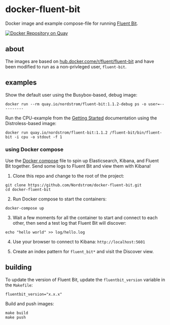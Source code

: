 docker-fluent-bit
=================

Docker image and example compose-file for running [Fluent Bit](https://fluentbit.io).

[![Docker Repository on Quay](https://quay.io/repository/nordstrom/fluent-bit/status "Docker Repository on Quay")](https://quay.io/repository/nordstrom/fluent-bit)

## about

The images are based on [hub.docker.come/r/fluent/fluent-bit](https://hub.docker.com/r/fluent/fluent-bit) and have been modified to run as a non-privleged user, `fluent-bit`.

## examples

Show the default user using the Busybox-based, debug image:

```
docker run --rm quay.io/nordstrom/fluent-bit:1.1.2-debug ps -o user=----------
```

Run the CPU-example from the [Getting Started](https://docs.fluentbit.io/manual/installation/docker#getting-started) documentation using the Distroless-based image:

```
docker run quay.io/nordstrom/fluent-bit:1.1.2 /fluent-bit/bin/fluent-bit -i cpu -o stdout -f 1
```

### using Docker compose

Use the [Docker compose](https://docs.docker.com/compose/) file to spin up Elasticsearch, Kibana, and Fluent Bit together. Send some logs to Fluent Bit and view them with Kibana!

1. Clone this repo and change to the root of the project:

```
git clone https://github.com/Nordstrom/docker-fluent-bit.git
cd docker-fluent-bit
```

2. Run Docker compose to start the containers:
```
docker-compose up
```

3. Wait a few moments for all the container to start and connect to each other, then send a test log that Fluent Bit will discover:

```
echo "hello world" >> log/hello.log
```

4. Use your browser to connect to Kibana: `http://localhost:5601`

5. Create an index pattern for `fluent_bit*` and visit the Discover view.

## building

To update the version of Fluent Bit, update the `fluentbit_version` variable in the `Makefile`:

```
fluentbit_version="x.x.x"
```

Build and push images:

```
make build
make push
```

